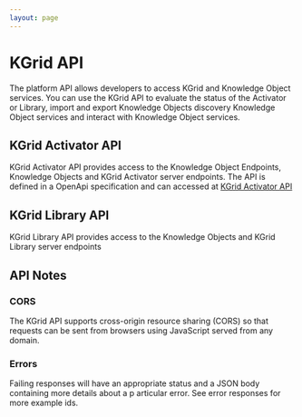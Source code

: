```yaml
---
layout: page
---
```

# KGrid API

The platform API allows developers to access KGrid and Knowledge Object services.
You can use the KGrid API to evaluate the status of the Activator or Library, import and export Knowledge Objects
discovery Knowledge Object services and interact with Knowledge Object services.

## KGrid Activator API
KGrid Activator API provides access to the Knowledge Object Endpoints, Knowledge Objects and
KGrid Activator server endpoints. The API is defined in a OpenApi specification and can accessed at
[KGrid Activator API](./swagger)

## KGrid Library API
KGrid Library API provides access to the Knowledge Objects and KGrid Library server endpoints

## API Notes

### CORS
The KGrid API supports cross-origin resource sharing (CORS) so that requests can be sent from browsers
using JavaScript served from any domain.

### Errors
Failing responses will have an appropriate status and a JSON body containing more details about a p
articular error. See error responses for more example ids.






